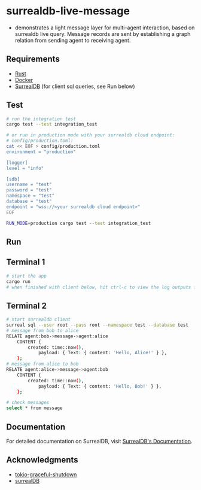 # surrealdb-live-message
- demonstrates a light message layer for multi-agent interaction, based on surrealdb live query. Message records are sent by establishing a graph relation from sending agent to receiving agent.
## Requirements
* [Rust](https://www.rust-lang.org/tools/install)
* [Docker](https://docs.docker.com/get-docker/)
* [SurrealDB](https://surrealdb.com/docs/surrealdb/installation/) (for client sql queries, see Run below)
## Test
```sh
# run the integration test
cargo test --test integration_test

# or run in production mode with your surrealdb cloud endpoint:
# config/production.toml:
cat << EOF > config/production.toml
environment = "production"

[logger]
level = "info"

[sdb]
username = "test"
password = "test"
namespace = "test"
database = "test"
endpoint = "wss://<your surrealdb cloud endpoint>"
EOF

RUN_MODE=production cargo test --test integration_test
```
## Run
## Terminal 1
```sh
# start the app
cargo run
# when finished with client below, hit ctrl-c to view the log outputs from the subsystem and listener shutdowns
```
## Terminal 2
```sh
# start surrealdb client
surreal sql --user root --pass root --namespace test --database test
# message from bob to alice
RELATE agent:bob->message->agent:alice 
	CONTENT {
		created: time::now(),
        	payload: { Text: { content: 'Hello, Alice!' } },
	};
# message from alice to bob
RELATE agent:alice->message->agent:bob 
	CONTENT {
		created: time::now(),
        	payload: { Text: { content: 'Hello, Bob!' } },
	};

# check messages
select * from message
```
## Documentation

For detailed documentation on SurrealDB, visit [SurrealDB's Documentation](https://surrealdb.com/docs).

## Acknowledgments
* [tokio-graceful-shutdown](https://github.com/Finomnis/tokio-graceful-shutdown)
* [surrealDB](https://github.com/surrealdb/surrealdb)

